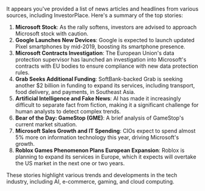 It appears you've provided a list of news articles and headlines from various sources, including InvestorPlace. Here's a summary of the top stories:

1. **Microsoft Stock**: As the rally softens, investors are advised to approach Microsoft stock with caution.
2. **Google Launches New Devices**: Google is expected to launch updated Pixel smartphones by mid-2019, boosting its smartphone presence.
3. **Microsoft Contracts Investigation**: The European Union's data protection supervisor has launched an investigation into Microsoft's contracts with EU bodies to ensure compliance with new data protection rules.
4. **Grab Seeks Additional Funding**: SoftBank-backed Grab is seeking another $2 billion in funding to expand its services, including transport, food delivery, and payments, in Southeast Asia.
5. **Artificial Intelligence and Fake News**: AI has made it increasingly difficult to separate fact from fiction, making it a significant challenge for human analysts to detect complex trends.
6. **Bear of the Day: GameStop (GME)**: A brief analysis of GameStop's current market situation.
7. **Microsoft Sales Growth and IT Spending**: CIOs expect to spend almost 5% more on information technology this year, driving Microsoft's growth.
8. **Roblox Games Phenomenon Plans European Expansion**: Roblox is planning to expand its services in Europe, which it expects will overtake the US market in the next one or two years.

These stories highlight various trends and developments in the tech industry, including AI, e-commerce, gaming, and cloud computing.